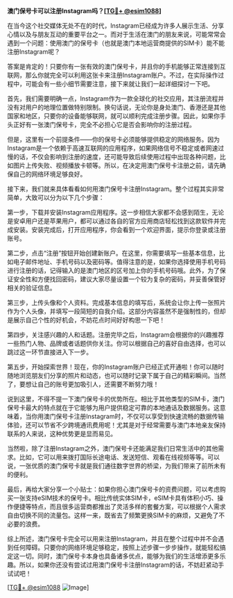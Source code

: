 **澳门保号卡可以注册Instagram吗？[[TG💪+ @esim1088](https://t.me/s/esim1088)]**

在当今这个社交媒体无处不在的时代，Instagram已经成为许多人展示生活、分享心情以及与朋友互动的重要平台之一。而对于生活在澳门的朋友来说，可能常常会遇到一个问题：使用澳门的保号卡（也就是澳门本地运营商提供的SIM卡）能不能注册Instagram呢？

答案是肯定的！只要你有一张有效的澳门保号卡，并且你的手机能够正常连接到互联网，那么你就完全可以利用这张卡来注册Instagram账户。不过，在实际操作过程中，可能会有一些小细节需要注意，接下来就让我们一起详细探讨一下吧。

首先，我们需要明确一点，Instagram作为一款全球化的社交应用，其注册流程并没有对用户的地理位置做特别限制。换句话说，无论你是身处澳门、香港还是其他国家和地区，只要你的设备能够联网，就可以顺利完成注册步骤。因此，如果你手头正好有一张澳门保号卡，完全不必担心它是否会影响你的注册过程。

但是，这里有一个前提条件——你的保号卡必须能够提供稳定的网络服务。因为Instagram是一个依赖于高速互联网的应用程序，如果网络信号不稳定或者网速过慢的话，不仅会影响到注册的速度，还可能导致后续使用过程中出现各种问题，比如图片上传失败、视频播放卡顿等。所以，在决定用澳门保号卡注册之前，请先确保自己的网络环境足够良好。

接下来，我们就来具体看看如何用澳门保号卡注册Instagram。整个过程其实非常简单，大致可以分为以下几个步骤：

第一步，下载并安装Instagram应用程序。这一步相信大家都不会感到陌生，无论是安卓用户还是苹果用户，都可以通过各自的官方应用商店轻松找到这款软件并完成安装。安装完成后，打开应用程序，你会看到一个欢迎界面，提示你登录或注册账号。

第二步，点击“注册”按钮开始创建新账户。在这里，你需要填写一些基本信息，比如电子邮件地址、手机号码以及密码等。值得注意的是，如果你选择使用手机号码进行注册的话，记得输入的是澳门地区的区号加上你的手机号码哦。此外，为了保证安全性和方便找回密码，建议大家尽量设置一个较为复杂的密码，并妥善保管好相关的验证信息。

第三步，上传头像和个人资料。完成基本信息的填写后，系统会让你上传一张照片作为个人头像，并填写一段简短的自我介绍。这部分内容虽然不是强制性的，但却是展示自己个性的好机会，不妨花点时间好好构思一下吧！

第四步，关注感兴趣的人和话题。注册完毕之后，Instagram会根据你的兴趣推荐一些热门人物、品牌或者话题供你关注。你可以根据自己的喜好自由选择，也可以跳过这一环节直接进入下一步。

第五步，开始探索世界！现在，你的Instagram账户已经正式开通啦！你可以随时随地浏览朋友们分享的照片和动态，也可以随时记录下属于自己的精彩瞬间。当然了，要想让自己的账号更加吸引人，还需要不断努力哦！

说到这里，不得不提一下澳门保号卡的优势所在。相比于其他类型的SIM卡，澳门保号卡最大的特点就在于它能够为用户提供稳定可靠的本地通话及数据服务。这意味着，当你用澳门保号卡注册Instagram时，不仅可以享受到快速流畅的数据传输体验，还可以节省不少跨境通讯费用呢！尤其是对于经常需要与澳门本地亲友保持联系的人来说，这种优势更是显而易见。

当然啦，除了注册Instagram之外，澳门保号卡还能满足我们日常生活中的其他需求。比如，它可以用来拨打国际长途电话、发送短信、观看在线视频等等。可以说，一张优质的澳门保号卡就是我们通往数字世界的桥梁，为我们带来了前所未有的便利。

最后，再给大家分享一个小贴士：如果你担心澳门保号卡的资费问题，可以考虑购买一张支持eSIM技术的保号卡。相比传统实体SIM卡，eSIM卡具有体积小巧、操作便捷等特点，而且很多运营商都推出了灵活多样的套餐方案，可以根据个人需求自由切换不同的流量包。这样一来，既省去了频繁更换SIM卡的麻烦，又避免了不必要的浪费。

综上所述，澳门保号卡完全可以用来注册Instagram，并且在整个过程中并不会遇到任何障碍。只要你的网络环境足够稳定，按照上述步骤一步步操作，就能轻松搞定这一切。同时，澳门保号卡本身也具备诸多优点，能够为我们的生活增添更多乐趣。所以，如果你还没有尝试过用澳门保号卡注册Instagram的话，不妨赶紧动手试试吧！

[[TG💪+ @esim1088](https://t.me/s/esim1088) ![Image](https://i.postimg.cc/4NQfJmqS/Snipaste-2025-05-13-00-14-12.png)]